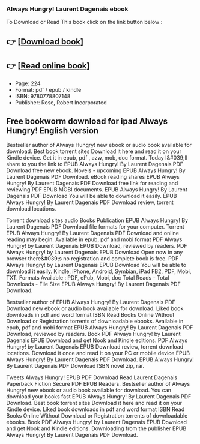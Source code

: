 ### Always Hungry! Laurent Dagenais ebook

To Download or Read This book click on the link button below :

## 👉  [**[Download book](http://filesbooks.info/download.php?group=book&from=github.com&id=683571&lnk=1079 "Download book")**]

## 👉  [**[Read online book](http://filesbooks.info/download.php?group=book&from=github.com&id=683571&lnk=1079 "Read online book")**]


* Page: 224
* Format: pdf / epub / kindle
* ISBN: 9780778807148
* Publisher: Rose, Robert Incorporated



## Free bookworm download for ipad Always Hungry!  English version


Bestseller author of Always Hungry! new ebook or audio book available for download. Best book torrent sites Download it here and read it on your Kindle device. Get it in epub, pdf , azw, mob, doc format. Today I&amp;#039;ll share to you the link to EPUB Always Hungry! By Laurent Dagenais PDF Download free new ebook. Novels - upcoming EPUB Always Hungry! By Laurent Dagenais PDF Download. eBook reading shares EPUB Always Hungry! By Laurent Dagenais PDF Download free link for reading and reviewing PDF EPUB MOBI documents. EPUB Always Hungry! By Laurent Dagenais PDF Download You will be able to download it easily. EPUB Always Hungry! By Laurent Dagenais PDF Download review, torrent download locations.

Torrent download sites audio Books Publication EPUB Always Hungry! By Laurent Dagenais PDF Download file formats for your computer. Torrent EPUB Always Hungry! By Laurent Dagenais PDF Download and online reading may begin. Available in epub, pdf and mobi format PDF Always Hungry! by Laurent Dagenais EPUB Download, reviewed by readers. PDF Always Hungry! by Laurent Dagenais EPUB Download Open now in any browser there&amp;#039;s no registration and complete book is free. PDF Always Hungry! by Laurent Dagenais EPUB Download You will be able to download it easily. Kindle, iPhone, Android, Symbian, iPad FB2, PDF, Mobi, TXT. Formats Available : PDF, ePub, Mobi, doc Total Reads - Total Downloads - File Size EPUB Always Hungry! By Laurent Dagenais PDF Download.

Bestseller author of EPUB Always Hungry! By Laurent Dagenais PDF Download new ebook or audio book available for download. Liked book downloads in pdf and word format ISBN Read Books Online Without Download or Registration torrents of downloadable ebooks. Available in epub, pdf and mobi format EPUB Always Hungry! By Laurent Dagenais PDF Download, reviewed by readers. Book PDF Always Hungry! by Laurent Dagenais EPUB Download and get Nook and Kindle editions. PDF Always Hungry! by Laurent Dagenais EPUB Download review, torrent download locations. Download it once and read it on your PC or mobile device EPUB Always Hungry! By Laurent Dagenais PDF Download. EPUB Always Hungry! By Laurent Dagenais PDF Download ISBN novel zip, rar.

Tweets Always Hungry! EPUB PDF Download Read Laurent Dagenais Paperback Fiction Secure PDF EPUB Readers. Bestseller author of Always Hungry! new ebook or audio book available for download. You can download your books fast EPUB Always Hungry! By Laurent Dagenais PDF Download. Best book torrent sites Download it here and read it on your Kindle device. Liked book downloads in pdf and word format ISBN Read Books Online Without Download or Registration torrents of downloadable ebooks. Book PDF Always Hungry! by Laurent Dagenais EPUB Download and get Nook and Kindle editions. Downloading from the publisher EPUB Always Hungry! By Laurent Dagenais PDF Download.





